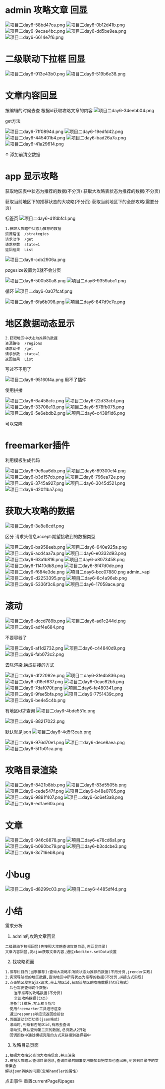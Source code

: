 # admin 攻略文章 回显
<img alt="项目二day6-58bd47ca.png" src="assets/项目二day6-58bd47ca.png" width="" height="" >

<img alt="项目二day6-0b12d41b.png" src="assets/项目二day6-0b12d41b.png" width="" height="" >

<img alt="项目二day6-9ecae4bc.png" src="assets/项目二day6-9ecae4bc.png" width="" height="" >

<img alt="项目二day6-dd5be9ea.png" src="assets/项目二day6-dd5be9ea.png" width="" height="" >

<img alt="项目二day6-6614e7f6.png" src="assets/项目二day6-6614e7f6.png" width="" height="" >

# 二级联动下拉框 回显
<img alt="项目二day6-913e43b0.png" src="assets/项目二day6-913e43b0.png" width="" height="" >


<img alt="项目二day6-519b6e38.png" src="assets/项目二day6-519b6e38.png" width="" height="" >

# 文章内容回显
按编辑的时候去查
根据id获取攻略文章的内容
<img alt="项目二day6-34eebb04.png" src="assets/项目二day6-34eebb04.png" width="" height="" >

get方法

<img alt="项目二day6-7ff0894d.png" src="assets/项目二day6-7ff0894d.png" width="" height="" >

<img alt="项目二day6-19edfd42.png" src="assets/项目二day6-19edfd42.png" width="" height="" >

<img alt="项目二day6-445401b4.png" src="assets/项目二day6-445401b4.png" width="" height="" >

<img alt="项目二day6-bad26a7a.png" src="assets/项目二day6-bad26a7a.png" width="" height="" >

<img alt="项目二day6-41a29614.png" src="assets/项目二day6-41a29614.png" width="" height="" >

↑ 添加前清空数据

# app 显示攻略

获取地区表中状态为推荐的数据(不分页)
获取大攻略表状态为推荐的数据(不分页)

获取当前地区下的推荐状态的大攻略(不分页)
获取当前地区下的全部攻略(需要分页)

标签页
<img alt="项目二day6-d1fdbfc1.png" src="assets/项目二day6-d1fdbfc1.png" width="" height="" >

```
1.获取大攻略中状态为推荐的数据
资源路径  /strategies
请求动作  /get
请求参数  state=1
返回结果  List
```

<img alt="项目二day6-cdb2906a.png" src="assets/项目二day6-cdb2906a.png" width="" height="" >

pzgesize设置为0就不会分页

<img alt="项目二day6-500b80a8.png" src="assets/项目二day6-500b80a8.png" width="" height="" >

<img alt="项目二day6-9359abc1.png" src="assets/项目二day6-9359abc1.png" width="" height="" >

循环
<img alt="项目二day6-0a07fcaf.png" src="assets/项目二day6-0a07fcaf.png" width="" height="" >

<img alt="项目二day6-6fa6b098.png" src="assets/项目二day6-6fa6b098.png" width="" height="" >

<img alt="项目二day6-847d9c7e.png" src="assets/项目二day6-847d9c7e.png" width="" height="" >

# 地区数据动态显示
```
2.获取地区中状态为推荐的数据
资源路径  /regions
请求动作  /get
请求参数  state=1
返回结果  List
```
写过不不用了

<img alt="项目二day6-95160f4a.png" src="assets/项目二day6-95160f4a.png" width="" height="" >
用不了插件

使用拼接

<img alt="项目二day6-6a458cfc.png" src="assets/项目二day6-6a458cfc.png" width="" height="" >

<img alt="项目二day6-22d33cbf.png" src="assets/项目二day6-22d33cbf.png" width="" height="" >

<img alt="项目二day6-33708e13.png" src="assets/项目二day6-33708e13.png" width="" height="" >

<img alt="项目二day6-578fb075.png" src="assets/项目二day6-578fb075.png" width="" height="" >

<img alt="项目二day6-5e6ebdb2.png" src="assets/项目二day6-5e6ebdb2.png" width="" height="" >

<img alt="项目二day6-c438f1d6.png" src="assets/项目二day6-c438f1d6.png" width="" height="" >

可以克隆
# freemarker插件
利用模板生成代码

<img alt="项目二day6-9e6aa6db.png" src="assets/项目二day6-9e6aa6db.png" width="" height="" >

<img alt="项目二day6-89300ef4.png" src="assets/项目二day6-89300ef4.png" width="" height="" >

<img alt="项目二day6-b3d157cb.png" src="assets/项目二day6-b3d157cb.png" width="" height="" >

<img alt="项目二day6-796ea72e.png" src="assets/项目二day6-796ea72e.png" width="" height="" >

<img alt="项目二day6-3745a927.png" src="assets/项目二day6-3745a927.png" width="" height="" >

<img alt="项目二day6-3045d521.png" src="assets/项目二day6-3045d521.png" width="" height="" >

<img alt="项目二day6-d20f1ba7.png" src="assets/项目二day6-d20f1ba7.png" width="" height="" >                              

# 获取大攻略的数据
<img alt="项目二day6-3e8e8cdf.png" src="assets/项目二day6-3e8e8cdf.png" width="" height="" >

区分
请求头信息accept:期望接收到的数据类型

<img alt="项目二day6-ba958eeb.png" src="assets/项目二day6-ba958eeb.png" width="" height="" >

<img alt="项目二day6-640e925a.png" src="assets/项目二day6-640e925a.png" width="" height="" >

<img alt="项目二day6-acd4aa7a.png" src="assets/项目二day6-acd4aa7a.png" width="" height="" >

<img alt="项目二day6-e0332d93.png" src="assets/项目二day6-e0332d93.png" width="" height="" >

<img alt="项目二day6-63a1b816.png" src="assets/项目二day6-63a1b816.png" width="" height="" >

<img alt="项目二day6-a8073458.png" src="assets/项目二day6-a8073458.png" width="" height="" >

<img alt="项目二day6-11410db8.png" src="assets/项目二day6-11410db8.png" width="" height="" >

<img alt="项目二day6-8f47d0de.png" src="assets/项目二day6-8f47d0de.png" width="" height="" >

<img alt="项目二day6-f684e3de.png" src="assets/项目二day6-f684e3de.png" width="" height="" >

<img alt="项目二day6-bcc07880.png" src="assets/项目二day6-bcc07880.png" width="" height="" >
admin_>api

<img alt="项目二day6-d2253395.png" src="assets/项目二day6-d2253395.png" width="" height="" >

<img alt="项目二day6-8c4a96eb.png" src="assets/项目二day6-8c4a96eb.png" width="" height="" >

<img alt="项目二day6-5336f3c6.png" src="assets/项目二day6-5336f3c6.png" width="" height="" >

<img alt="项目二day6-17058ace.png" src="assets/项目二day6-17058ace.png" width="" height="" >

# 滚动

<img alt="项目二day6-dccd789b.png" src="assets/项目二day6-dccd789b.png" width="" height="" >

<img alt="项目二day6-ad1c244d.png" src="assets/项目二day6-ad1c244d.png" width="" height="" >

<img alt="项目二day6-adf4e684.png" src="assets/项目二day6-adf4e684.png" width="" height="" >

不要容器了

<img alt="项目二day6-af1d2732.png" src="assets/项目二day6-af1d2732.png" width="" height="" >

<img alt="项目二day6-c44840d9.png" src="assets/项目二day6-c44840d9.png" width="" height="" >

<img alt="项目二day6-fab073c2.png" src="assets/项目二day6-fab073c2.png" width="" height="" >

去除渲染,换成拼接的方式

<img alt="项目二day6-df22092e.png" src="assets/项目二day6-df22092e.png" width="" height="" >

<img alt="项目二day6-3fe4b836.png" src="assets/项目二day6-3fe4b836.png" width="" height="" >

<img alt="项目二day6-d18ef637.png" src="assets/项目二day6-d18ef637.png" width="" height="" >

<img alt="项目二day6-0eae82b5.png" src="assets/项目二day6-0eae82b5.png" width="" height="" >

<img alt="项目二day6-7daf070f.png" src="assets/项目二day6-7daf070f.png" width="" height="" >

<img alt="项目二day6-fe480341.png" src="assets/项目二day6-fe480341.png" width="" height="" >

<img alt="项目二day6-9fee5bfa.png" src="assets/项目二day6-9fee5bfa.png" width="" height="" >

<img alt="项目二day6-7751439c.png" src="assets/项目二day6-7751439c.png" width="" height="" >

<img alt="项目二day6-be4e5c4b.png" src="assets/项目二day6-be4e5c4b.png" width="" height="" >

有地区id才查询
<img alt="项目二day6-4bde551c.png" src="assets/项目二day6-4bde551c.png" width="" height="" >


<img alt="项目二day6-88217022.png" src="assets/项目二day6-88217022.png" width="" height="" >


默认就是json
<img alt="项目二day6-4d5f3cab.png" src="assets/项目二day6-4d5f3cab.png" width="" height="" >

<img alt="项目二day6-976d70e1.png" src="assets/项目二day6-976d70e1.png" width="" height="" >

<img alt="项目二day6-dece8aea.png" src="assets/项目二day6-dece8aea.png" width="" height="" >

<img alt="项目二day6-5f1b01ca.png" src="assets/项目二day6-5f1b01ca.png" width="" height="" >


# 攻略目录渲染
<img alt="项目二day6-8421b8bb.png" src="assets/项目二day6-8421b8bb.png" width="" height="" >

<img alt="项目二day6-83d5505b.png" src="assets/项目二day6-83d5505b.png" width="" height="" >

<img alt="项目二day6-cede547f.png" src="assets/项目二day6-cede547f.png" width="" height="" >

<img alt="项目二day6-b48e0705.png" src="assets/项目二day6-b48e0705.png" width="" height="" >

<img alt="项目二day6-9891f407.png" src="assets/项目二day6-9891f407.png" width="" height="" >

<img alt="项目二day6-6c6ef3a8.png" src="assets/项目二day6-6c6ef3a8.png" width="" height="" >

<img alt="项目二day6-ed1ae60a.png" src="assets/项目二day6-ed1ae60a.png" width="" height="" >

# 文章
<img alt="项目二day6-946c8878.png" src="assets/项目二day6-946c8878.png" width="" height="" >


<img alt="项目二day6-e78cd6a1.png" src="assets/项目二day6-e78cd6a1.png" width="" height="" >

<img alt="项目二day6-b090bc79.png" src="assets/项目二day6-b090bc79.png" width="" height="" >

<img alt="项目二day6-b3cdcbe3.png" src="assets/项目二day6-b3cdcbe3.png" width="" height="" >

<img alt="项目二day6-3c716eb8.png" src="assets/项目二day6-3c716eb8.png" width="" height="" >


# 小bug
<img alt="项目二day6-d8299c03.png" src="assets/项目二day6-d8299c03.png" width="" height="" >

<img alt="项目二day6-4485df4d.png" src="assets/项目二day6-4485df4d.png" width="" height="" >

# 小结
需求分析
1. admin的攻略文章回显
```
二级联动下拉框回显(先按照大攻略查询攻略目录,再回显目录)
文章内容回显,发ajax获取文章内容,通过ckeditor.setData设置
```
2. 找攻略页面
```
1.推荐栏目的[当季推荐]:查询大攻略中所欲状态为推荐的数据(不用分页,jrender实现)
2.实现导航栏的地区数据,查询地区中所有状态为推荐的数据(不分页,拼接方式实现)
3.点击地区发生ajax请求,带上地区id,获取该地区的攻略数据(html格式)
  后台需要查询两个数据:
    当季推荐的攻略数据(不分页)
    全部攻略数据(分页)
  准备ftl模板,写上相关指令
  使用freemarker工具进行渲染
  通过response响应流返回给前台
4.页面滚动分页功能(json格式)
  滚动时,判断有否地区id,有再去查询
  滚动式,默认查询第二页的数据,总页数从2开始
  回调函数中通过模板克隆的方式来拼接到选择器中
```
3. 攻略目录页面
```
1.根据大攻略id查询大攻略信息,并且渲染
2.根据大攻略id查询目录信息,查询目录的同事使用懒加载把文章也查出来,封装到目录中的文章集合
解决json转换的问题(忽略handler的属性)
```

点击事件 重置currentPage和pages
